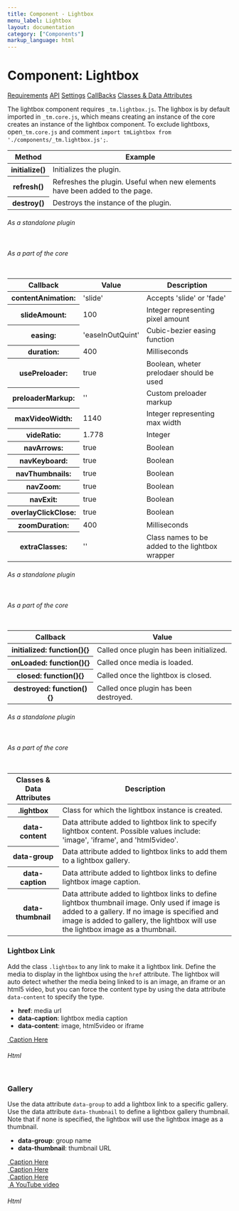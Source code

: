 ```yaml
---
title: Component - Lightbox
menu_label: Lightbox
layout: documentation
category: ["Components"]
markup_language: html
---
```


<div class="section-block">
  <div class="row pt-40 pt-md-40">
    <!-- Content Inner -->
    <div class="col w-9/12 w-md-full order-2 content-inner">
      <h1 class="font-light">Component: Lightbox</h1>
      <div class="tabs rounded">
        <div class="tab-nav button-nav left">
          <a href="#tabs-1-pane-1" class="button border-b border-2 active bg-transparent bg-hover-transparent border-grey-lightest border-hover-grey-lightest color-grey-dark color-hover-grey-darkest border-active-primary color-active-primary">Requirements</a>
          <a href="#tabs-1-pane-2" class="button border-b border-2 bg-transparent bg-hover-transparent border-grey-lightest border-hover-grey-lightest color-grey-dark color-hover-grey-darkest border-active-primary color-active-primary">API</a>
          <a href="#tabs-1-pane-3" class="button border-b border-2 bg-transparent bg-hover-transparent border-grey-lightest border-hover-grey-lightest color-grey-dark color-hover-grey-darkest border-active-primary color-active-primary">Settings</a>
          <a href="#tabs-1-pane-4" class="button border-b border-2 bg-transparent bg-hover-transparent border-grey-lightest border-hover-grey-lightest color-grey-dark color-hover-grey-darkest border-active-primary color-active-primary">CallBacks</a>
          <a href="#tabs-1-pane-5" class="button border-b border-2 bg-transparent bg-hover-transparent border-grey-lightest border-hover-grey-lightest color-grey-dark color-hover-grey-darkest border-active-primary color-active-primary">Classes &amp; Data Attributes</a>
        </div>
        <div class="tab-panes px-0 rounded rounded-sm-b border-transparent">
          <div id="tabs-1-pane-1" class="active animate-in">
            <div class="tab-content">
              <p class="mb-0">The lightbox component requires <code class="color-indigo font-bold">_tm.lightbox.js</code>. The lighbox is by default imported in <code class="color-indigo font-bold">_tm.core.js</code>, which means creating an instance of the core creates an instance of the lightbox component. To exclude lightboxs, open<code class="color-indigo font-bold">_tm.core.js</code> and comment <code class="color-indigo font-bold">import tmLightbox from './components/_tm.lightbox.js';</code>.</p>
            </div>
          </div>
          <div id="tabs-1-pane-2">
            <div class="tab-content">
              <!-- Classes -->
              <div class="table-scrollable">
                <table class="table size-md mb-0 rounded bg-white">
                  <thead>
                    <tr>
                      <th> Method </th>
                      <th> Example </th>
                    </tr>
                  </thead>
                  <tbody class="font-mono">
                    <tr>
                      <th class="color-indigo">initialize()</th>
                      <td> Initializes the plugin. </td>
                    </tr>
                    <tr>
                      <th class="color-indigo">refresh()</th>
                      <td> Refreshes the plugin. Useful when new elements have been added to the page. </td>
                    </tr>
                    <tr>
                      <th class="color-indigo">destroy()</th>
                      <td> Destroys the instance of the plugin. </td>
                    </tr>
                  </tbody>
                </table>
              </div>
              <!-- Classes End -->
              <!-- code -->
              <h6 class="uppercase">As a standalone plugin</h6>
              <div class="rounded p-20 overflow-y-scroll mb-0 bg-gradient-grey-ultralight border-l border-4 border-solid border-indigo">
                <pre class="m-0 language-js"><code class="inline-block scrolling-touch"><!--let lightbox = new tmLightbox('.lightbox');
lightbox.method();
--></code></pre>
              </div>
              <!-- code -->
              <!-- code -->
              <h6 class="uppercase">As a part of the core</h6>
              <div class="rounded p-20 overflow-y-scroll mb-0 bg-gradient-grey-ultralight border-l border-4 border-solid border-indigo">
                <pre class="m-0 language-js"><code class="inline-block scrolling-touch"><!--timber.lightbox.method();
--></code></pre>
              </div>
              <!-- code -->
            </div>
          </div>
          <div id="tabs-1-pane-3">
            <div class="tab-content">
              <!-- Classes -->
              <div class="table-scrollable">
                <table class="table size-md mb-0 rounded bg-white">
                  <thead>
                    <tr>
                      <th> Callback </th>
                      <th> Value </th>
                      <th> Description </th>
                    </tr>
                  </thead>
                  <tbody class="font-mono">
                    <tr>
                      <th class="color-indigo">contentAnimation:</th>
                      <td> 'slide' </td>
                      <td> Accepts 'slide' or 'fade' </td>
                    </tr>
                    <tr>
                      <th class="color-indigo">slideAmount:</th>
                      <td> 100 </td>
                      <td> Integer representing pixel amount </td>
                    </tr>
                    <tr>
                      <th class="color-indigo">easing:</th>
                      <td> 'easeInOutQuint' </td>
                      <td> Cubic-bezier easing function </td>
                    </tr>
                    <tr>
                      <th class="color-indigo">duration:</th>
                      <td> 400 </td>
                      <td> Milliseconds </td>
                    </tr>
                    <tr>
                      <th class="color-indigo">usePreloader:</th>
                      <td> true </td>
                      <td> Boolean, wheter prelodaer should be used </td>
                    </tr>
                    <tr>
                      <th class="color-indigo">preloaderMarkup:</th>
                      <td> '' </td>
                      <td> Custom preloader markup </td>
                    </tr>
                    <tr>
                      <th class="color-indigo">maxVideoWidth:</th>
                      <td> 1140 </td>
                      <td> Integer representing max width </td>
                    </tr>
                    <tr>
                      <th class="color-indigo">videRatio:</th>
                      <td> 1.778 </td>
                      <td> Integer </td>
                    </tr>
                    <tr>
                      <th class="color-indigo">navArrows:</th>
                      <td> true </td>
                      <td> Boolean </td>
                    </tr>
                    <tr>
                      <th class="color-indigo">navKeyboard:</th>
                      <td> true </td>
                      <td> Boolean </td>
                    </tr>
                    <tr>
                      <th class="color-indigo">navThumbnails:</th>
                      <td> true </td>
                      <td> Boolean </td>
                    </tr>
                    <tr>
                      <th class="color-indigo">navZoom:</th>
                      <td> true </td>
                      <td> Boolean </td>
                    </tr>
                    <tr>
                      <th class="color-indigo">navExit:</th>
                      <td> true </td>
                      <td> Boolean </td>
                    </tr>
                    <tr>
                      <th class="color-indigo">overlayClickClose:</th>
                      <td> true </td>
                      <td> Boolean </td>
                    </tr>
                    <tr>
                      <th class="color-indigo">zoomDuration:</th>
                      <td> 400 </td>
                      <td> Milliseconds </td>
                    </tr>
                    <tr>
                      <th class="color-indigo">extraClasses:</th>
                      <td> '' </td>
                      <td> Class names to be added to the lightbox wrapper </td>
                    </tr>
                  </tbody>
                </table>
              </div>
              <!-- Classes End -->
              <!-- code -->
              <h6 class="uppercase">As a standalone plugin</h6>
              <div class="rounded p-20 overflow-y-scroll mb-0 bg-gradient-grey-ultralight border-l border-4 border-solid border-indigo">
                <pre class="m-0 language-js"><code class="inline-block scrolling-touch"><!--let lightbox = new tmLightbox('.lightbox',{
    contentAnimation: 'slide',
    navThumbnails: false
});
--></code></pre>
              </div>
              <!-- code -->
              <!-- code -->
              <h6 class="uppercase">As a part of the core</h6>
              <div class="rounded p-20 overflow-y-scroll mb-0 bg-gradient-grey-ultralight border-l border-4 border-solid border-indigo">
                <pre class="m-0 language-js"><code class="inline-block scrolling-touch"><!--timber.module.lightbox.settings.contentAnimation = 'slide';
timber.module.lightbox.settings.navThumbnails = false;
--></code></pre>
              </div>
              <!-- code -->
            </div>
          </div>
          <div id="tabs-1-pane-4">
            <div class="tab-content">
              <!-- Classes -->
              <div class="table-scrollable">
                <table class="table size-md mb-0 rounded bg-white">
                  <thead>
                    <tr>
                      <th> Callback </th>
                      <th> Value </th>
                    </tr>
                  </thead>
                  <tbody class="font-mono">
                    <tr>
                      <th class="color-indigo">initialized: function(){}</th>
                      <td> Called once plugin has been initialized. </td>
                    </tr>
                    <tr>
                      <th class="color-indigo">onLoaded: function(){}</th>
                      <td> Called once media is loaded. </td>
                    </tr>
                    <tr>
                      <th class="color-indigo">closed: function(){}</th>
                      <td> Called once the lightbox is closed. </td>
                    </tr>
                    <tr>
                      <th class="color-indigo">destroyed: function(){}</th>
                      <td> Called once plugin has been destroyed. </td>
                    </tr>
                  </tbody>
                </table>
              </div>
              <!-- Classes End -->
              <!-- code -->
              <h6 class="uppercase">As a standalone plugin</h6>
              <div class="rounded p-20 overflow-y-scroll mb-0 bg-gradient-grey-ultralight border-l border-4 border-solid border-indigo">
                <pre class="m-0 language-js"><code class="inline-block scrolling-touch"><!--let lightbox = new tmLightbox({
    callback:function(){}
});
--></code></pre>
              </div>
              <!-- code -->
              <!-- code -->
              <h6 class="uppercase">As a part of the core</h6>
              <div class="rounded p-20 overflow-y-scroll mb-0 bg-gradient-grey-ultralight border-l border-4 border-solid border-indigo">
                <pre class="m-0 language-js"><code class="inline-block scrolling-touch"><!--timber.module.lightbox.settings.callback = function(){};
--></code></pre>
              </div>
              <!-- code -->
            </div>
          </div>
          <div id="tabs-1-pane-5">
            <div class="tab-content">
              <!-- Classes -->
              <div class="table-scrollable">
                <table class="table size-md mb-0 rounded bg-white">
                  <thead>
                    <tr>
                      <th> Classes &amp; Data Attributes </th>
                      <th> Description </th>
                    </tr>
                  </thead>
                  <tbody class="font-mono">
                    <tr>
                      <th class="color-indigo">.lightbox</th>
                      <td> Class for which the lightbox instance is created. </td>
                    </tr>
                    <tr>
                      <th class="color-indigo">data-content</th>
                      <td> Data attribute added to lightbox link to specify lightbox content. Possible values include: 'image', 'iframe', and 'html5video'. </td>
                    </tr>
                    <tr>
                      <th class="color-indigo">data-group</th>
                      <td> Data attribute added to lightbox links to add them to a lightbox gallery. </td>
                    </tr>
                    <tr>
                      <th class="color-indigo">data-caption</th>
                      <td> Data attribute added to lightbox links to define lightbox image caption. </td>
                    </tr>
                    <tr>
                      <th class="color-indigo">data-thumbnail</th>
                      <td> Data attribute added to lightbox links to define lightbox thumbnail image. Only used if image is added to a gallery. If no image is specified and image is added to gallery, the lightbox will use the lightbox image as a thumbnail. </td>
                    </tr>
                  </tbody>
                </table>
              </div>
              <!-- Classes End -->
            </div>
          </div>
        </div>
      </div>
      <!-- Demo Block -->
      <div class="demo-block mt-80">
        <h3 class="font-light">Lightbox Link</h3>
        <p>Add the class <code class="color-indigo font-bold">.lightbox</code> to any link to make it a lightbox link. Define the media to display in the lightbox using the <code class="color-indigo font-bold">href</code> attribute. The lightbox will auto detect whether the media being linked to is an image, an iframe or an html5 video, but you can force the content type by using the data attribute <code class="color-indigo font-bold">data-content</code> to specify the type.</p>
        <ul class="list-none">
          <li><strong>href</strong>: media url</li>
          <li><strong>data-caption</strong>: lightbox media caption</li>
          <li><strong>data-content</strong>: image, html5video or iframe</li>
        </ul>
        <div class="p-30 rounded bg-grey-ultralight">
          <div class="thumbnail thumbnail-1 rounded overlay-fade-in" data-hover-easing="easeInOut" data-hover-speed="700" data-hover-bkg-color="#000000" data-hover-bkg-opacity="0.9">
            <a class="overlay-link lightbox" data-caption="In the modern office" data-content="image" href="https://images.unsplash.com/photo-1562184647-5c4f531aef0d?ixlib=rb-1.2.1&amp;ixid=eyJhcHBfaWQiOjEyMDd9&amp;auto=format&amp;fit=crop&amp;w=2250&amp;q=80" data-thumbnail="https://images.unsplash.com/photo-1562184647-5c4f531aef0d?ixlib=rb-1.2.1&amp;ixid=eyJhcHBfaWQiOjEyMDd9&amp;auto=format&amp;fit=crop&amp;w=200&amp;q=80">
              <img src="https://images.unsplash.com/photo-1562184647-5c4f531aef0d?ixlib=rb-1.2.1&amp;ixid=eyJhcHBfaWQiOjEyMDd9&amp;auto=format&amp;fit=crop&amp;w=2250&amp;q=80" alt="">
              <span class="rollover-content items-center center">
                <span> Caption Here </span>
              </span>
            </a>
          </div>
        </div>
      </div>
      <!-- Demo Block End -->
      <!-- code -->
      <h6 class="uppercase">Html</h6>
      <div class="rounded p-20 overflow-y-scroll mb-0 bg-gradient-grey-ultralight border-l border-4 border-solid border-indigo">
        <pre class="m-0 language-markup"><code class="inline-block scrolling-touch"><!--<div class="thumbnail rounded">
	<a class="lightbox" href="lightboxMediaURL">
		<img src="imageURL" alt=""/>
	</a>
</div>
--></code></pre>
      </div>
      <!-- code -->
      <!-- Demo Block -->
      <div class="demo-block mt-80">
        <h3 class="font-light">Gallery</h3>
        <p>Use the data attribute <code class="color-indigo font-bold">data-group</code> to add a lightbox link to a specific gallery. Use the data attribute <code class="color-indigo font-bold">data-thumbnail</code> to define a lightbox gallery thumbnail. Note that if none is specified, the lightbox will use the lightbox image as a thumbnail.</p>
        <ul class="list-none">
          <li><strong>data-group</strong>: group name</li>
          <li><strong>data-thumbnail</strong>: thumbnail URL</li>
        </ul>
        <div class="p-30 rounded bg-grey-ultralight">
          <div class="row pt-0">
            <div class="col w-full grid grid-cols-2 grid-md-cols-2 grid-xs-cols-1 preload" data-set-grid-item-height="">
              <div class="grid-item grid-sizer">
                <div class="grid-item-inner">
                  <div class="thumbnail thumbnail-1 rounded overlay-fade-in" data-hover-easing="easeInOut" data-hover-speed="700" data-hover-bkg-color="#000000" data-hover-bkg-opacity="0.9">
                    <a class="overlay-link lightbox" data-group="group-1" data-caption="In the modern office" data-extra-classes="test test2" data-content="image" href="https://images.unsplash.com/photo-1562184647-5c4f531aef0d?ixlib=rb-1.2.1&amp;ixid=eyJhcHBfaWQiOjEyMDd9&amp;auto=format&amp;fit=crop&amp;w=2250&amp;q=80" data-thumbnail="https://images.unsplash.com/photo-1562184647-5c4f531aef0d?ixlib=rb-1.2.1&amp;ixid=eyJhcHBfaWQiOjEyMDd9&amp;auto=format&amp;fit=crop&amp;w=200&amp;q=80">
                      <img src="data:image/gif;base64,R0lGODdhAQABAPAAAMPDwwAAACwAAAAAAQABAAACAkQBADs=" data-src="https://images.unsplash.com/photo-1562184647-5c4f531aef0d?ixlib=rb-1.2.1&amp;ixid=eyJhcHBfaWQiOjEyMDd9&amp;auto=format&amp;fit=crop&amp;w=2250&amp;q=80" alt="">
                      <span class="rollover-content items-center center">
                        <span> Caption Here </span>
                      </span>
                    </a>
                  </div>
                </div>
              </div>
              <div class="grid-item">
                <div class="grid-item-inner">
                  <div class="thumbnail rounded overlay-fade-in" data-hover-easing="easeInOut" data-hover-speed="700" data-hover-bkg-color="#000000" data-hover-bkg-opacity="0.9">
                    <a class="overlay-link lightbox" href="https://images.unsplash.com/photo-1568812861383-7d7e430959e9?ixlib=rb-1.2.1&amp;ixid=eyJhcHBfaWQiOjEyMDd9&amp;auto=format&amp;fit=crop&amp;w=1300&amp;q=80" data-thumbnail="https://images.unsplash.com/photo-1568812861383-7d7e430959e9?ixlib=rb-1.2.1&amp;ixid=eyJhcHBfaWQiOjEyMDd9&amp;auto=format&amp;fit=crop&amp;w=200&amp;q=80" data-content="image" data-group="group-1" data-caption="Somewhere lost in nature">
                      <img src="data:image/gif;base64,R0lGODdhAQABAPAAAMPDwwAAACwAAAAAAQABAAACAkQBADs=" data-src="https://images.unsplash.com/photo-1568812861383-7d7e430959e9?ixlib=rb-1.2.1&amp;ixid=eyJhcHBfaWQiOjEyMDd9&amp;auto=format&amp;fit=crop&amp;w=1300&amp;q=80" alt="">
                      <span class="rollover-content items-center center">
                        <span> Caption Here </span>
                      </span>
                    </a>
                  </div>
                </div>
              </div>
              <div class="grid-item">
                <div class="grid-item-inner">
                  <div class="thumbnail rounded overlay-fade-in" data-hover-easing="easeInOut" data-hover-speed="700" data-hover-bkg-color="#000000" data-hover-bkg-opacity="0.9">
                    <a class="overlay-link lightbox" href="http://clips.vorwaerts-gmbh.de/VfE_html5.mp4" data-thumbnail="https://images.unsplash.com/photo-1568742802414-2918e2bdebe8?ixlib=rb-1.2.1&amp;ixid=eyJhcHBfaWQiOjEyMDd9&amp;auto=format&amp;fit=crop&amp;w=200&amp;q=80" data-video-max-width="800" data-group="group-1" data-caption="This is an HTML5 video">
                      <img src="data:image/gif;base64,R0lGODdhAQABAPAAAMPDwwAAACwAAAAAAQABAAACAkQBADs=" data-src="https://images.unsplash.com/photo-1568742802414-2918e2bdebe8?ixlib=rb-1.2.1&amp;ixid=eyJhcHBfaWQiOjEyMDd9&amp;auto=format&amp;fit=crop&amp;w=1356&amp;q=80" alt="">
                      <span class="rollover-content items-center center">
                        <span> Caption Here </span>
                      </span>
                    </a>
                  </div>
                </div>
              </div>
              <div class="grid-item">
                <div class="grid-item-inner">
                  <div class="thumbnail rounded overlay-fade-in" data-hover-easing="easeInOut" data-hover-speed="700" data-hover-bkg-color="#000000" data-hover-bkg-opacity="0.9">
                    <a class="overlay-link lightbox" href="https://www.youtube.com/embed/dQw4w9WgXcQ" data-thumbnail="https://images.unsplash.com/photo-1568781270998-2f959da12738?ixlib=rb-1.2.1&amp;ixid=eyJhcHBfaWQiOjEyMDd9&amp;auto=format&amp;fit=crop&amp;w=200&amp;q=80" data-video-max-width="800" data-group="group-1" data-caption="Unique lookig dust">
                      <img src="data:image/gif;base64,R0lGODdhAQABAPAAAMPDwwAAACwAAAAAAQABAAACAkQBADs=" data-src="https://images.unsplash.com/photo-1568781270998-2f959da12738?ixlib=rb-1.2.1&amp;ixid=eyJhcHBfaWQiOjEyMDd9&amp;auto=format&amp;fit=crop&amp;w=2250&amp;q=80" alt="">
                      <span class="rollover-content items-center center">
                        <span> A YouTube video </span>
                      </span>
                    </a>
                  </div>
                </div>
              </div>
            </div>
          </div>
        </div>
      </div>
      <!-- Demo Block End -->
      <!-- code -->
      <h6 class="uppercase">Html</h6>
      <div class="rounded p-20 overflow-y-scroll mb-0 bg-gradient-grey-ultralight border-l border-4 border-solid border-indigo">
        <pre class="m-0 language-markup"><code class="inline-block scrolling-touch"><!--<div class="thumbnail rounded">
	<a class="lightbox" data-group="group-1" data-thumbnail="thumbnailURL" href="lightboxMediaURL">
		<img src="imageURL" alt=""/>
	</a>
</div>
<div class="thumbnail rounded">
	<a class="lightbox" data-group="group-1" data-thumbnail="thumbnailURL" href="lightboxMediaURL">
		<img src="imageURL" alt=""/>
	</a>
</div> 
--></code></pre>
      </div>
      <!-- code -->
    </div>
    <!-- Content Inner End -->
  </div>
</div>
